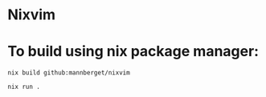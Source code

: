 # Nixvim

# To build using nix package manager:

```
nix build github:mannberget/nixvim
```


```
nix run .
```
